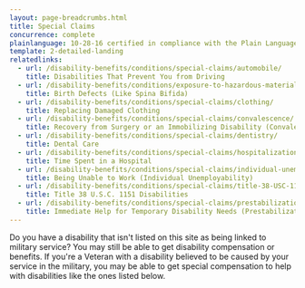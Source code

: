```yaml
---
layout: page-breadcrumbs.html
title: Special Claims
concurrence: complete
plainlanguage: 10-28-16 certified in compliance with the Plain Language Act
template: 2-detailed-landing
relatedlinks:
  - url: /disability-benefits/conditions/special-claims/automobile/
    title: Disabilities That Prevent You from Driving
  - url: /disability-benefits/conditions/exposure-to-hazardous-materials/birth-defects/index.html
    title: Birth Defects (Like Spina Bifida)
  - url: /disability-benefits/conditions/special-claims/clothing/
    title: Replacing Damaged Clothing
  - url: /disability-benefits/conditions/special-claims/convalescence/
    title: Recovery from Surgery or an Immobilizing Disability (Convalescence)
  - url: /disability-benefits/conditions/special-claims/dentistry/
    title: Dental Care
  - url: /disability-benefits/conditions/special-claims/hospitalization/
    title: Time Spent in a Hospital
  - url: /disability-benefits/conditions/special-claims/individual-unemployability
    title: Being Unable to Work (Individual Unemployability)
  - url: /disability-benefits/conditions/special-claims/title-38-USC-1151/
    title: Title 38 U.S.C. 1151 Disabilities
  - url: /disability-benefits/conditions/special-claims/prestabilization/
    title: Immediate Help for Temporary Disability Needs (Prestabilization)
---
```



<div class="va-introtext">

Do you have a disability that isn't listed on this site as being linked to military service? You may still be able to get disability compensation or benefits. If you're a Veteran with a disability believed to be caused by your service in the military, you may be able to get special compensation to help with disabilities like the ones listed below.

</div>